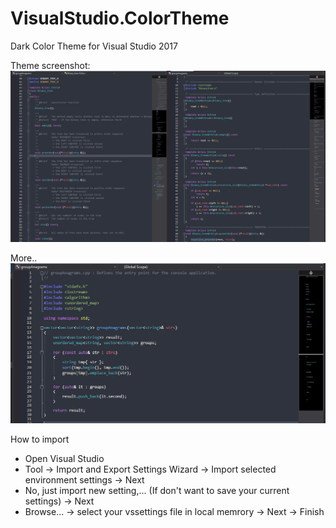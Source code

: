 # VisualStudio.ColorTheme
Dark Color Theme for Visual Studio 2017

Theme screenshot:
![VisualStudio.ColorTheme](/hoamx_darktheme.PNG)

More..
![VisualStudio.ColorTheme](/hoamx_darktheme_for_Cplusplus.PNG)


How to import 
- Open Visual Studio
- Tool -> Import and Export Settings Wizard -> Import selected environment settings -> Next
- No, just import new setting,... (If don't want to save your current settings) -> Next
- Browse... -> select your vssettings file in local memrory -> Next -> Finish
